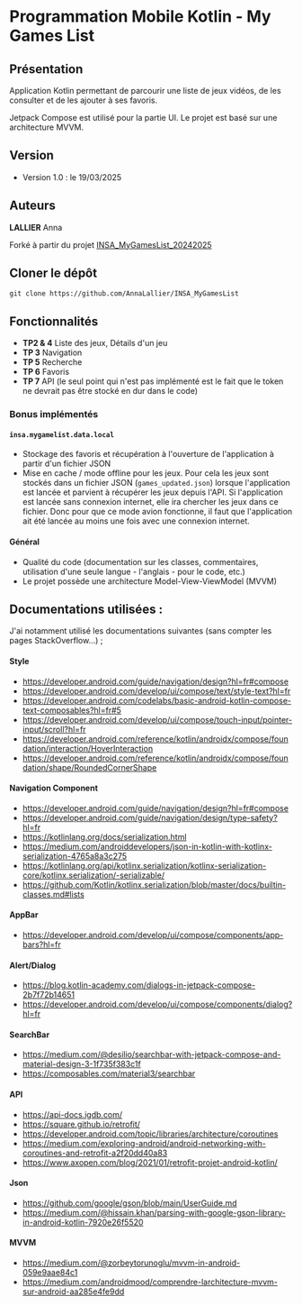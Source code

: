 # Programmation Mobile Kotlin - My Games List

## Présentation

Application Kotlin permettant de parcourir une liste de jeux vidéos, de les consulter et de les ajouter à ses favoris.

Jetpack Compose est utilisé pour la partie UI. Le projet est basé sur une architecture MVVM.

## Version

- Version 1.0 : le 19/03/2025

## Auteurs
**LALLIER** Anna

Forké à partir du projet [INSA_MyGamesList_20242025](https://github.com/Adjizan/INSA_MyGamesList_20242025)

## Cloner le dépôt

    git clone https://github.com/AnnaLallier/INSA_MyGamesList

## Fonctionnalités

- **TP2 & 4** Liste des jeux, Détails d'un jeu
- **TP 3** Navigation
- **TP 5** Recherche
- **TP 6** Favoris
- **TP 7** API (le seul point qui n'est pas implémenté est le fait que le token ne devrait pas être stocké en dur dans le code)

### Bonus implémentés

#### `insa.mygamelist.data.local`
- Stockage des favoris et récupération à l'ouverture de l'application à partir d'un fichier JSON
- Mise en cache / mode offline pour les jeux. Pour cela les jeux sont stockés dans un fichier JSON (`games_updated.json`) lorsque l'application est lancée et parvient à récupérer les jeux depuis l'API. Si l'application est lancée sans connexion internet, elle ira chercher les jeux dans ce fichier. Donc pour que ce mode avion fonctionne, il faut que l'application ait été lancée au moins une fois avec une connexion internet.

#### Général

- Qualité du code (documentation sur les classes, commentaires, utilisation d'une seule langue - l'anglais - pour le code, etc.)
- Le projet possède une architecture Model-View-ViewModel (MVVM)

## Documentations utilisées :

J'ai notamment utilisé les documentations suivantes (sans compter les pages StackOverflow...) ;


#### Style
- https://developer.android.com/guide/navigation/design?hl=fr#compose
- https://developer.android.com/develop/ui/compose/text/style-text?hl=fr
- https://developer.android.com/codelabs/basic-android-kotlin-compose-text-composables?hl=fr#5
- https://developer.android.com/develop/ui/compose/touch-input/pointer-input/scroll?hl=fr
- https://developer.android.com/reference/kotlin/androidx/compose/foundation/interaction/HoverInteraction
- https://developer.android.com/reference/kotlin/androidx/compose/foundation/shape/RoundedCornerShape

#### Navigation Component
- https://developer.android.com/guide/navigation/design?hl=fr#compose
- https://developer.android.com/guide/navigation/design/type-safety?hl=fr
- https://kotlinlang.org/docs/serialization.html
- https://medium.com/androiddevelopers/json-in-kotlin-with-kotlinx-serialization-4765a8a3c275
- https://kotlinlang.org/api/kotlinx.serialization/kotlinx-serialization-core/kotlinx.serialization/-serializable/
- https://github.com/Kotlin/kotlinx.serialization/blob/master/docs/builtin-classes.md#lists

#### AppBar
- https://developer.android.com/develop/ui/compose/components/app-bars?hl=fr

#### Alert/Dialog

- https://blog.kotlin-academy.com/dialogs-in-jetpack-compose-2b7f72b14651
- https://developer.android.com/develop/ui/compose/components/dialog?hl=fr


#### SearchBar
- https://medium.com/@desilio/searchbar-with-jetpack-compose-and-material-design-3-1f735f383c1f
- https://composables.com/material3/searchbar


#### API
- https://api-docs.igdb.com/
- https://square.github.io/retrofit/
- https://developer.android.com/topic/libraries/architecture/coroutines
- https://medium.com/exploring-android/android-networking-with-coroutines-and-retrofit-a2f20dd40a83
- https://www.axopen.com/blog/2021/01/retrofit-projet-android-kotlin/

#### Json
-  https://github.com/google/gson/blob/main/UserGuide.md
-  https://medium.com/@hissain.khan/parsing-with-google-gson-library-in-android-kotlin-7920e26f5520

#### MVVM
- https://medium.com/@zorbeytorunoglu/mvvm-in-android-059e9aae84c1
- https://medium.com/androidmood/comprendre-larchitecture-mvvm-sur-android-aa285e4fe9dd